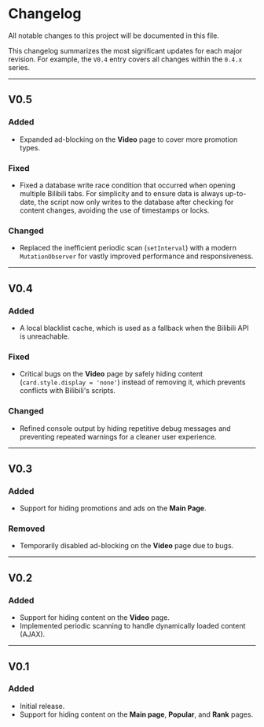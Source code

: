 # Changelog

All notable changes to this project will be documented in this file.

This changelog summarizes the most significant updates for each major revision. For example, the `V0.4` entry covers all changes within the `0.4.x` series.

---

## V0.5
### Added
- Expanded ad-blocking on the **Video** page to cover more promotion types.

### Fixed
- Fixed a database write race condition that occurred when opening multiple Bilibili tabs. For simplicity and to ensure data is always up-to-date, the script now only writes to the database after checking for content changes, avoiding the use of timestamps or locks.

### Changed
- Replaced the inefficient periodic scan (`setInterval`) with a modern `MutationObserver` for vastly improved performance and responsiveness.

---

## V0.4
### Added
- A local blacklist cache, which is used as a fallback when the Bilibili API is unreachable.

### Fixed
- Critical bugs on the **Video** page by safely hiding content (`card.style.display = 'none'`) instead of removing it, which prevents conflicts with Bilibili's scripts.

### Changed
- Refined console output by hiding repetitive debug messages and preventing repeated warnings for a cleaner user experience.

---

## V0.3
### Added
- Support for hiding promotions and ads on the **Main Page**.

### Removed
- Temporarily disabled ad-blocking on the **Video** page due to bugs.

---

## V0.2
### Added
- Support for hiding content on the **Video** page.
- Implemented periodic scanning to handle dynamically loaded content (AJAX).

---

## V0.1
### Added
- Initial release.
- Support for hiding content on the **Main page**, **Popular**, and **Rank** pages.